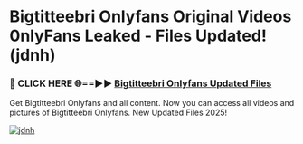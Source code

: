 # Bigtitteebri Onlyfans Original Videos 0nlyFans Leaked - Files Updated! (jdnh)

<h3>🔴 CLICK HERE 🌐==►► <a href="https://tinyurl.com/ehrbuxhb" rel="nofollow">Bigtitteebri Onlyfans Updated Files</a></h3>

Get Bigtitteebri Onlyfans and all content. Now you can access all videos and pictures of Bigtitteebri Onlyfans. New Updated Files 2025!

[![jdnh](https://i.imgur.com/lVYEuWS.gif)](https://tinyurl.com/ehrbuxhb)

